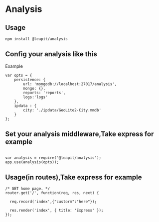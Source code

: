 # Analysis

## Usage

```
npm install @leapit/analysis
```


## Config your analysis like this

Example
```
var opts = {
    persistence: {
        url: 'mongodb://localhost:27017/analysis',
        mongo: {},
        reports: 'reports',
        logs:'logs'
    },
    ipdata : {
        city: './ipdata/GeoLite2-City.mmdb'
    }
};

```
## Set your analysis middleware,Take express for example

```

var analysis = require('@leapit/analysis');
app.use(analysis(opts));

```

## Usage(in routes),Take express for example

```
/* GET home page. */
router.get('/', function(req, res, next) {

  req.record('index',{"custorm":"here"});
  
  res.render('index', { title: 'Express' });
});

```
